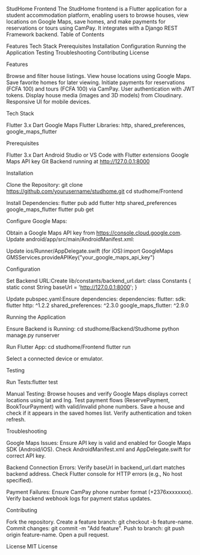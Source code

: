 StudHome Frontend
The StudHome frontend is a Flutter application for a student accommodation platform, enabling users to browse houses, view locations on Google Maps, save homes, and make payments for reservations or tours using CamPay. It integrates with a Django REST Framework backend.
Table of Contents

Features
Tech Stack
Prerequisites
Installation
Configuration
Running the Application
Testing
Troubleshooting
Contributing
License

Features

Browse and filter house listings.
View house locations using Google Maps.
Save favorite homes for later viewing.
Initiate payments for reservations (FCFA 100) and tours (FCFA 100) via CamPay.
User authentication with JWT tokens.
Display house media (images and 3D models) from Cloudinary.
Responsive UI for mobile devices.

Tech Stack

Flutter 3.x
Dart
Google Maps Flutter
Libraries: http, shared_preferences, google_maps_flutter

Prerequisites

Flutter 3.x
Dart
Android Studio or VS Code with Flutter extensions
Google Maps API key
Git
Backend running at http://127.0.0.1:8000

Installation

Clone the Repository:
git clone https://github.com/yourusername/studhome.git
cd studhome/Frontend

Install Dependencies:
flutter pub add flutter http shared_preferences google_maps_flutter
flutter pub get

Configure Google Maps:

Obtain a Google Maps API key from https://console.cloud.google.com.
Update android/app/src/main/AndroidManifest.xml:<application>
<meta-data
        android:name="com.google.android.geo.API_KEY"
        android:value="your_google_maps_api_key"/>
</application>

Update ios/Runner/AppDelegate.swift (for iOS):import GoogleMaps
GMSServices.provideAPIKey("your_google_maps_api_key")

Configuration

Set Backend URL:Create lib/constants/backend_url.dart:
class Constants {
static const String baseUrl = 'http://127.0.0.1:8000';
}

Update pubspec.yaml:Ensure dependencies:
dependencies:
flutter:
sdk: flutter
http: ^1.2.2
shared_preferences: ^2.3.0
google_maps_flutter: ^2.9.0

Running the Application

Ensure Backend is Running:
cd studhome/Backend/Studhome
python manage.py runserver

Run Flutter App:
cd studhome/Frontend
flutter run

Select a connected device or emulator.

Testing

Run Tests:flutter test

Manual Testing:
Browse houses and verify Google Maps displays correct locations using lat and lng.
Test payment flows (ReservePayment, BookTourPayment) with valid/invalid phone numbers.
Save a house and check if it appears in the saved homes list.
Verify authentication and token refresh.

Troubleshooting

Google Maps Issues:
Ensure API key is valid and enabled for Google Maps SDK (Android/iOS).
Check AndroidManifest.xml and AppDelegate.swift for correct API key.

Backend Connection Errors:
Verify baseUrl in backend_url.dart matches backend address.
Check Flutter console for HTTP errors (e.g., No host specified).

Payment Failures:
Ensure CamPay phone number format (+2376xxxxxxxx).
Verify backend webhook logs for payment status updates.

Contributing

Fork the repository.
Create a feature branch: git checkout -b feature-name.
Commit changes: git commit -m "Add feature".
Push to branch: git push origin feature-name.
Open a pull request.

License
MIT License

